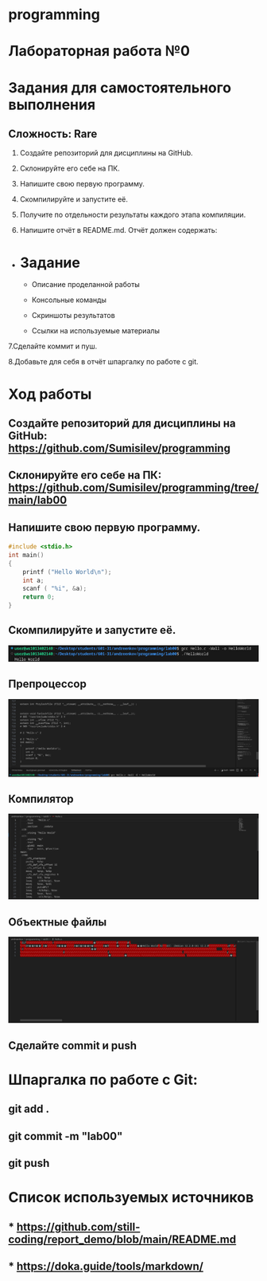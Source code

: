 # programming

# Лабораторная работа №0

# Задания для самостоятельного выполнения

## Сложность: Rare

1. Создайте репозиторий для дисциплины на GitHub.

2. Склонируйте его себе на ПК.

3. Напишите свою первую программу.

4. Скомпилируйте и запустите её.

5. Получите по отдельности результаты каждого этапа компиляции.

6. Напишите отчёт в README.md. Отчёт должен содержать:

* # Задание

    * Описание проделанной работы

    * Консольные команды

    * Скриншоты результатов

    * Ссылки на используемые материалы
    
7.Сделайте коммит и пуш.

8.Добавьте для себя в отчёт шпаргалку по работе с git.

# Ход работы

## Создайте репозиторий для дисциплины на GitHub: https://github.com/Sumisilev/programming

## Склонируйте его себе на ПК: https://github.com/Sumisilev/programming/tree/main/lab00

## Напишите свою первую программу.
```c
#include <stdio.h>
int main()
{
    printf ("Hello World\n");
    int a;
    scanf ( "%i", &a);
    return 0;
}
```
## Скомпилируйте и запустите её.
![Alt text](lab00/Screenshot_20240311_103901.png)

## Препроцессор
![Alt text](lab00/preproc.png)

## Компилятор
![Alt text](lab00/kompilator.png)

## Объектные файлы
![Alt text](lab00/fail.png)


## Сделайте commit и push



# Шпаргалка по работе с Git:


## git add .

## git commit -m "lab00"
 
## git push

# Список используемых источников
## * https://github.com/still-coding/report_demo/blob/main/README.md
## * https://doka.guide/tools/markdown/
